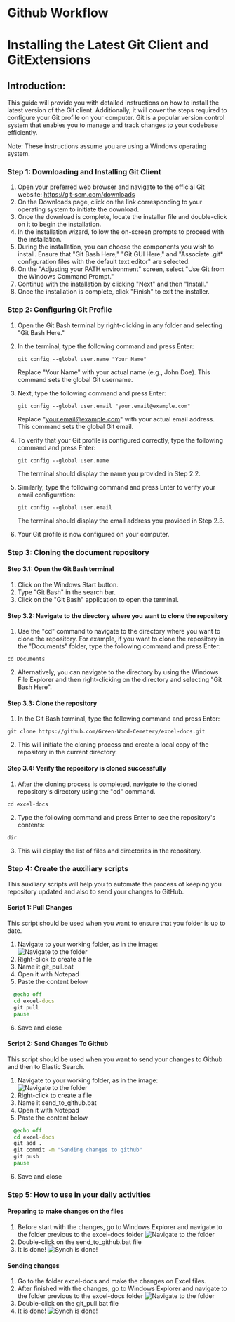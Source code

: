 # Github Workflow
# Installing the Latest Git Client and GitExtensions

## Introduction:
This guide will provide you with detailed instructions on how to install the latest version of the Git client. Additionally, it will cover the steps required to configure your Git profile on your computer. Git is a popular version control system that enables you to manage and track changes to your codebase efficiently.

Note: These instructions assume you are using a Windows operating system.

### Step 1: Downloading and Installing Git Client
1. Open your preferred web browser and navigate to the official Git website: https://git-scm.com/downloads
2. On the Downloads page, click on the link corresponding to your operating system to initiate the download.
3. Once the download is complete, locate the installer file and double-click on it to begin the installation.
4. In the installation wizard, follow the on-screen prompts to proceed with the installation.
5. During the installation, you can choose the components you wish to install. Ensure that "Git Bash Here," "Git GUI Here," and "Associate .git* configuration files with the default text editor" are selected.
6. On the "Adjusting your PATH environment" screen, select "Use Git from the Windows Command Prompt."
7. Continue with the installation by clicking "Next" and then "Install."
8. Once the installation is complete, click "Finish" to exit the installer.

### Step 2: Configuring Git Profile
1. Open the Git Bash terminal by right-clicking in any folder and selecting "Git Bash Here."
2. In the terminal, type the following command and press Enter:
   ```
   git config --global user.name "Your Name"
   ```
   Replace "Your Name" with your actual name (e.g., John Doe). This command sets the global Git username.
3. Next, type the following command and press Enter:
   ```
   git config --global user.email "your.email@example.com"
   ```
   Replace "your.email@example.com" with your actual email address. This command sets the global Git email.
4. To verify that your Git profile is configured correctly, type the following command and press Enter:
   ```
   git config --global user.name
   ```
   The terminal should display the name you provided in Step 2.2.

5. Similarly, type the following command and press Enter to verify your email configuration:
   ```
   git config --global user.email
   ```
   The terminal should display the email address you provided in Step 2.3.
6. Your Git profile is now configured on your computer.

### Step 3: Cloning the document repository

#### Step 3.1: Open the Git Bash terminal
1. Click on the Windows Start button.
2. Type "Git Bash" in the search bar.
3. Click on the "Git Bash" application to open the terminal.

#### Step 3.2: Navigate to the directory where you want to clone the repository
1. Use the "cd" command to navigate to the directory where you want to clone the repository. For example, if you want to clone the repository in the "Documents" folder, type the following command and press Enter:
```
cd Documents
```
2. Alternatively, you can navigate to the directory by using the Windows File Explorer and then right-clicking on the directory and selecting "Git Bash Here".

#### Step 3.3: Clone the repository
1. In the Git Bash terminal, type the following command and press Enter:
```
git clone https://github.com/Green-Wood-Cemetery/excel-docs.git
```
2. This will initiate the cloning process and create a local copy of the repository in the current directory.

#### Step 3.4: Verify the repository is cloned successfully
1. After the cloning process is completed, navigate to the cloned repository's directory using the "cd" command.
```
cd excel-docs
```
2. Type the following command and press Enter to see the repository's contents:
```
dir
```
3. This will display the list of files and directories in the repository.

### Step 4: Create the auxiliary scripts

This auxiliary scripts will help you to automate the process of keeping you repository updated and also to send your changes to GitHub.

#### Script 1: Pull Changes

This script should be used when you want to ensure that you folder is up to date.

1. Navigate to your working folder, as in the image:
![Navigate to the folder](images/001-folder.png)
2. Right-click to create a file
3. Name it git_pull.bat
4. Open it with Notepad
5. Paste the content below
```cmd
  @echo off
  cd excel-docs
  git pull
  pause
```
6. Save and close

#### Script 2: Send Changes To Github

This script should be used when you want to send your changes to Github and then to Elastic Search.

1. Navigate to your working folder, as in the image:
![Navigate to the folder](images/001-folder.png)
2. Right-click to create a file
3. Name it send_to_github.bat
4. Open it with Notepad
5. Paste the content below
```cmd
  @echo off
  cd excel-docs
  git add .
  git commit -m "Sending changes to github"
  git push
  pause
```
6. Save and close


### Step 5: How to use in your daily activities

#### Preparing to make changes on the files
1. Before start with the changes, go to Windows Explorer and navigate to the folder previous to the excel-docs folder
![Navigate to the folder](images/001-folder.png)
2. Double-click on the send_to_github.bat file
3. It is done!
![Synch is done!](images/007-pull3.png)

 
#### Sending changes
1. Go to the folder excel-docs and make the changes on Excel files.
2. After finished with the changes, go to Windows Explorer and navigate to the folder previous to the excel-docs folder
![Navigate to the folder](images/001-folder.png)
3. Double-click on the git_pull.bat file
4. It is done!
![Synch is done!](images/009-push.png)
